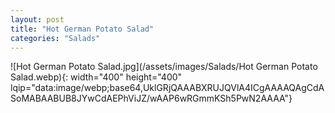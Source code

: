 ```yaml
---
layout: post
title: "Hot German Potato Salad"
categories: "Salads"
---
```

![Hot German Potato Salad.jpg](/assets/images/Salads/Hot German Potato Salad.webp){: width="400" height="400" lqip="data:image/webp;base64,UklGRjQAAABXRUJQVlA4ICgAAAAQAgCdASoMABAABUB8JYwCdAEPhViJZ/wAAP6wRGmmKSh5PwN2AAAA"}

